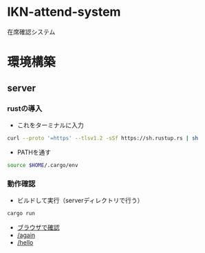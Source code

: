 # IKN-attend-system
在席確認システム

# 環境構築
## server
### rustの導入

- これをターミナルに入力

```bash
curl --proto '=https' --tlsv1.2 -sSf https://sh.rustup.rs | sh
```

- PATHを通す
```bash
source $HOME/.cargo/env
```

### 動作確認

- ビルドして実行（serverディレクトリで行う）

```bash
cargo run
```

- [ブラウザで確認](http://localhost:8088)
 - [/again](http://localhost:8088/again)
 - [/hello](http://localhost:8088/hello)